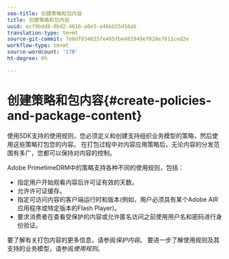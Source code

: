 ```yaml
---
seo-title: 创建策略和包内容
title: 创建策略和包内容
uuid: ecf9bdd8-0bd2-4616-a6e5-a46bb55d16ab
translation-type: tm+mt
source-git-commit: 7e8df034035fe465fbe403949ef828e7811ced2e
workflow-type: tm+mt
source-wordcount: '170'
ht-degree: 0%

---
```



# 创建策略和包内容{#create-policies-and-package-content}

使用SDK支持的使用规则，您必须定义和创建支持组织业务模型的策略，然后使用这些策略打包您的内容。 在打包过程中对内容应用策略后，无论内容的分发范围有多广，您都可以保持对内容的控制。

Adobe PrimetimeDRM中的策略支持各种不同的使用规则，包括：

* 指定用户开始观看内容后许可证有效的天数。
* 允许许可证缓存。
* 指定可访问内容的客户端运行时和版本(例如，用户必须具有某个Adobe AIR应用程序或特定版本的Flash Player)。
* 要求消费者在查看受保护的内容或允许匿名访问之前使用用户名和密码进行身份验证。

要了解有关打包内容的更多信息，请参阅&#x200B;*保护内容*。 要进一步了解使用规则及其支持的业务模型，请参阅&#x200B;*使用规则*。
